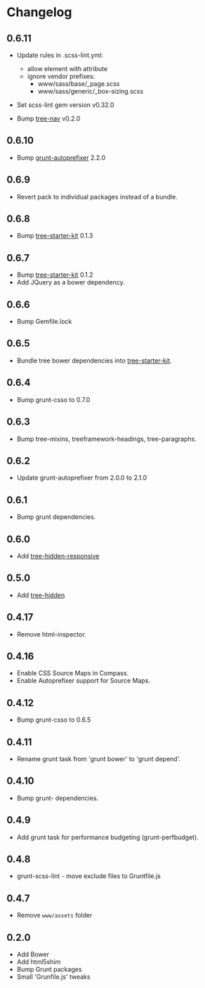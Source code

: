 # Changelog

## 0.6.11

* Update rules in .scss-lint.yml:
    - allow element with attribute
    - ignore vendor prefixes:
        - www/sass/base/_page.scss
        - www/sass/generic/_box-sizing.scss

* Set scss-lint gem version v0.32.0
* Bump [tree-nav](https://github.com/treeframework/object.nav) v0.2.0

## 0.6.10

* Bump [grunt-autoprefixer](https://github.com/nDmitry/grunt-autoprefixer) 2.2.0

## 0.6.9

* Revert pack to individual packages instead of a bundle.

## 0.6.8

* Bump [tree-starter-kit](https://github.com/treeframework/tree-starter-kit)
  0.1.3

## 0.6.7

* Bump [tree-starter-kit](https://github.com/treeframework/tree-starter-kit)
  0.1.2
* Add JQuery as a bower dependency.

## 0.6.6

* Bump Gemfile.lock

## 0.6.5

* Bundle tree bower dependencies into [tree-starter-kit](https://github.com/treeframework/tree-starter-kit).

## 0.6.4

* Bump grunt-csso to 0.7.0

## 0.6.3

* Bump tree-mixins, treeframework-headings, tree-paragraphs.

## 0.6.2

* Update grunt-autoprefixer from 2.0.0 to 2.1.0

## 0.6.1

* Bump grunt dependencies.

## 0.6.0

* Add [tree-hidden-responsive](https://github.com/treeframework/trump.hidden-responsive)

## 0.5.0

* Add [tree-hidden](https://github.com/treeframework/trump.hidden)

## 0.4.17

* Remove html-inspector.

## 0.4.16

* Enable CSS Source Maps in Compass.
* Enable Autoprefixer support for Source Maps.

## 0.4.12

* Bump grunt-csso to 0.6.5

## 0.4.11

* Rename grunt task from 'grunt bower' to 'grunt depend'.

## 0.4.10

* Bump grunt- dependencies.

## 0.4.9

* Add grunt task for performance budgeting (grunt-perfbudget).

## 0.4.8

* grunt-scss-lint - move exclude files to Gruntfile.js

## 0.4.7

* Remove `www/assets` folder

## 0.2.0

* Add Bower
* Add html5shim
* Bump Grunt packages
* Small 'Grunfile.js' tweaks
